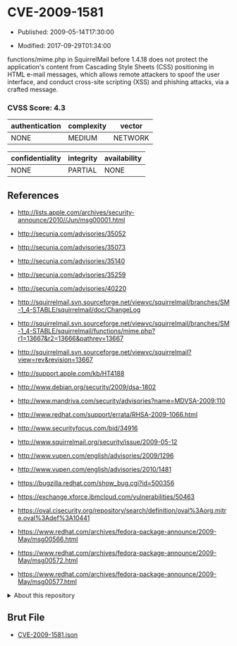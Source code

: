 # CVE-2009-1581

- Published: 2009-05-14T17:30:00

- Modified: 2017-09-29T01:34:00

functions/mime.php in SquirrelMail before 1.4.18 does not protect the application's content from Cascading Style Sheets (CSS) positioning in HTML e-mail messages, which allows remote attackers to spoof the user interface, and conduct cross-site scripting (XSS) and phishing attacks, via a crafted message.

### CVSS Score: **4.3**

| authentication | complexity | vector |
| --- | --- | --- |
| NONE | MEDIUM | NETWORK |

| confidentiality | integrity | availability |
| --- | --- | --- |
| NONE | PARTIAL | NONE |

## References

* http://lists.apple.com/archives/security-announce/2010//Jun/msg00001.html

* http://secunia.com/advisories/35052

* http://secunia.com/advisories/35073

* http://secunia.com/advisories/35140

* http://secunia.com/advisories/35259

* http://secunia.com/advisories/40220

* http://squirrelmail.svn.sourceforge.net/viewvc/squirrelmail/branches/SM-1_4-STABLE/squirrelmail/doc/ChangeLog

* http://squirrelmail.svn.sourceforge.net/viewvc/squirrelmail/branches/SM-1_4-STABLE/squirrelmail/functions/mime.php?r1=13667&r2=13666&pathrev=13667

* http://squirrelmail.svn.sourceforge.net/viewvc/squirrelmail?view=rev&revision=13667

* http://support.apple.com/kb/HT4188

* http://www.debian.org/security/2009/dsa-1802

* http://www.mandriva.com/security/advisories?name=MDVSA-2009:110

* http://www.redhat.com/support/errata/RHSA-2009-1066.html

* http://www.securityfocus.com/bid/34916

* http://www.squirrelmail.org/security/issue/2009-05-12

* http://www.vupen.com/english/advisories/2009/1296

* http://www.vupen.com/english/advisories/2010/1481

* https://bugzilla.redhat.com/show_bug.cgi?id=500356

* https://exchange.xforce.ibmcloud.com/vulnerabilities/50463

* https://oval.cisecurity.org/repository/search/definition/oval%3Aorg.mitre.oval%3Adef%3A10441

* https://www.redhat.com/archives/fedora-package-announce/2009-May/msg00566.html

* https://www.redhat.com/archives/fedora-package-announce/2009-May/msg00572.html

* https://www.redhat.com/archives/fedora-package-announce/2009-May/msg00577.html

<details>
<summary>About this repository</summary> 

  This repository is part of the project [Live Hack CVE](https://github.com/Live-Hack-CVE). Main website can be found [www.live-hack.org](https://www.live-hack.org) 
  
  Made by [Sn0wAlice](https://github.com/Sn0wAlice) for the people that care about security and need to have a feed of the latest CVEs. Hope you enjoy it, don't forget to star the repo and follow me on [Twitter](https://twitter.com/Sn0wAlice) and [Github](https://github.com/Sn0wAlice). And that is my [personnal website](https://www.alice-snow.me/)

  - [Home Page](https://github.com/Live-Hack-CVE)
  - [Framework](https://github.com/Live-Hack-CVE/cve-framework)
  - [CVE database](https://github.com/Live-Hack-CVE/full_database)
  - [Changelog](https://github.com/Live-Hack-CVE/Changelog)
</details>

## Brut File

* [CVE-2009-1581.json](https://raw.githubusercontent.com/Live-Hack-CVE/full_database/main/cves/2009/CVE-2009-1581.json)

